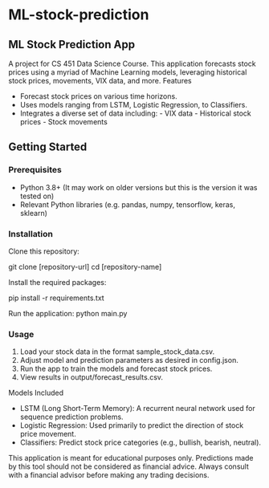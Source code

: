 # ML-stock-prediction
## ML Stock Prediction App

A project for CS 451 Data Science Course. This application forecasts stock prices using a myriad of Machine Learning models, leveraging historical stock prices, movements, VIX data, and more.
Features

- Forecast stock prices on various time horizons.
- Uses models ranging from LSTM, Logistic Regression, to Classifiers.
- Integrates a diverse set of data including:
        - VIX data
        - Historical stock prices
        - Stock movements

## Getting Started
### Prerequisites

- Python 3.8+ (It may work on older versions but this is the version it was tested on)
- Relevant Python libraries (e.g. pandas, numpy, tensorflow, keras, sklearn)

### Installation
Clone this repository:

git clone [repository-url]
cd [repository-name]

Install the required packages:

pip install -r requirements.txt

Run the application:
python main.py

### Usage
1. Load your stock data in the format sample_stock_data.csv.
2. Adjust model and prediction parameters as desired in config.json.
3. Run the app to train the models and forecast stock prices.
4. View results in output/forecast_results.csv.

Models Included

- LSTM (Long Short-Term Memory): A recurrent neural network used for sequence prediction problems.
- Logistic Regression: Used primarily to predict the direction of stock price movement.
- Classifiers: Predict stock price categories (e.g., bullish, bearish, neutral).


This application is meant for educational purposes only. Predictions made by this tool should not be considered as financial advice. Always consult with a financial advisor before making any trading decisions.

